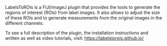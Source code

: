LabelsToROIs is a FIJI/imageJ plugin that provides the tools to generate the regions of interest (ROIs) from label images. It also allows to adjust the size of these ROIs and to generate measurements from the original images in the different channels.

To see a full description of the plugin, the installation instructions and written as well as video tutorials, visit: https://labelstorois.github.io/
